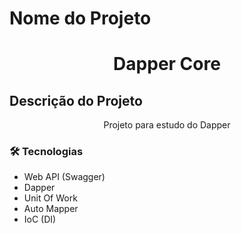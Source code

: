 # Nome do Projeto 

<h1 align="center">Dapper Core</h1>

## Descrição do Projeto
<p align="center">Projeto para estudo do Dapper</p>

### 🛠 Tecnologias
- Web API (Swagger)
- Dapper
- Unit Of Work
- Auto Mapper
- IoC (DI)
